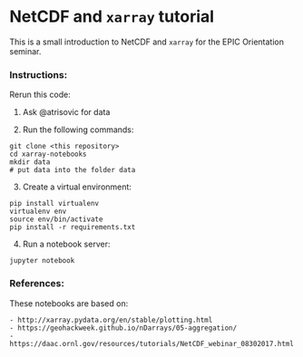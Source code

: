 # NetCDF and `xarray` tutorial

This is a small introduction to NetCDF and `xarray` for the EPIC Orientation seminar.

### Instructions:

Rerun this code:

1. Ask @atrisovic for data 

2. Run the following commands:

```
git clone <this repository>
cd xarray-notebooks
mkdir data
# put data into the folder data
```

3. Create a virtual environment:
```
pip install virtualenv
virtualenv env
source env/bin/activate
pip install -r requirements.txt
```

4. Run a notebook server:
```
jupyter notebook
```

### References:

These notebooks are based on:

    - http://xarray.pydata.org/en/stable/plotting.html
    - https://geohackweek.github.io/nDarrays/05-aggregation/
    - https://daac.ornl.gov/resources/tutorials/NetCDF_webinar_08302017.html
    